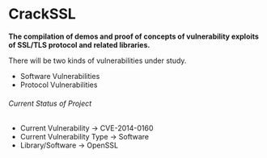 # CrackSSL

**The compilation of demos and proof of concepts of vulnerability exploits of SSL/TLS protocol and related libraries.**

There will be two kinds of vulnerabilities under study.

* Software Vulnerabilities
* Protocol Vulnerabilities

###### Current Status of Project

* Current Vulnerability      -> CVE-2014-0160
* Current Vulnerability Type -> Software
* Library/Software           -> OpenSSL
